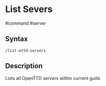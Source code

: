 # List Severs

#command #server 

## Syntax

`/list-ottd-servers`

## Description

Lists all OpenTTD servers within current guild.